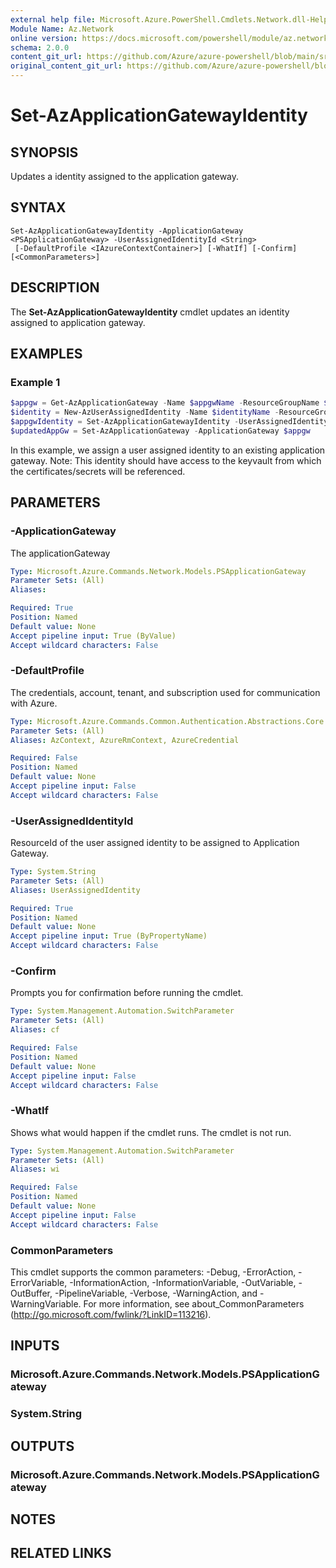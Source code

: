 ```yaml
---
external help file: Microsoft.Azure.PowerShell.Cmdlets.Network.dll-Help.xml
Module Name: Az.Network
online version: https://docs.microsoft.com/powershell/module/az.network/set-azapplicationgatewayidentity
schema: 2.0.0
content_git_url: https://github.com/Azure/azure-powershell/blob/main/src/Network/Network/help/Set-AzApplicationGatewayIdentity.md
original_content_git_url: https://github.com/Azure/azure-powershell/blob/main/src/Network/Network/help/Set-AzApplicationGatewayIdentity.md
---
```


# Set-AzApplicationGatewayIdentity

## SYNOPSIS
Updates a identity assigned to the application gateway.

## SYNTAX

```
Set-AzApplicationGatewayIdentity -ApplicationGateway <PSApplicationGateway> -UserAssignedIdentityId <String>
 [-DefaultProfile <IAzureContextContainer>] [-WhatIf] [-Confirm] [<CommonParameters>]
```

## DESCRIPTION
The **Set-AzApplicationGatewayIdentity** cmdlet updates an identity assigned to application gateway.

## EXAMPLES

### Example 1
```powershell
$appgw = Get-AzApplicationGateway -Name $appgwName -ResourceGroupName $rgName
$identity = New-AzUserAssignedIdentity -Name $identityName -ResourceGroupName $rgName -Location $location
$appgwIdentity = Set-AzApplicationGatewayIdentity -UserAssignedIdentity $identity.Id -ApplicationGateway $appgw
$updatedAppGw = Set-AzApplicationGateway -ApplicationGateway $appgw
```

In this example, we assign a user assigned identity to an existing application gateway.
Note: This identity should have access to the keyvault from which the certificates/secrets will be referenced.

## PARAMETERS

### -ApplicationGateway
The applicationGateway

```yaml
Type: Microsoft.Azure.Commands.Network.Models.PSApplicationGateway
Parameter Sets: (All)
Aliases:

Required: True
Position: Named
Default value: None
Accept pipeline input: True (ByValue)
Accept wildcard characters: False
```

### -DefaultProfile
The credentials, account, tenant, and subscription used for communication with Azure.

```yaml
Type: Microsoft.Azure.Commands.Common.Authentication.Abstractions.Core.IAzureContextContainer
Parameter Sets: (All)
Aliases: AzContext, AzureRmContext, AzureCredential

Required: False
Position: Named
Default value: None
Accept pipeline input: False
Accept wildcard characters: False
```

### -UserAssignedIdentityId
ResourceId of the user assigned identity to be assigned to Application Gateway.

```yaml
Type: System.String
Parameter Sets: (All)
Aliases: UserAssignedIdentity

Required: True
Position: Named
Default value: None
Accept pipeline input: True (ByPropertyName)
Accept wildcard characters: False
```

### -Confirm
Prompts you for confirmation before running the cmdlet.

```yaml
Type: System.Management.Automation.SwitchParameter
Parameter Sets: (All)
Aliases: cf

Required: False
Position: Named
Default value: None
Accept pipeline input: False
Accept wildcard characters: False
```

### -WhatIf
Shows what would happen if the cmdlet runs.
The cmdlet is not run.

```yaml
Type: System.Management.Automation.SwitchParameter
Parameter Sets: (All)
Aliases: wi

Required: False
Position: Named
Default value: None
Accept pipeline input: False
Accept wildcard characters: False
```

### CommonParameters
This cmdlet supports the common parameters: -Debug, -ErrorAction, -ErrorVariable, -InformationAction, -InformationVariable, -OutVariable, -OutBuffer, -PipelineVariable, -Verbose, -WarningAction, and -WarningVariable. For more information, see about_CommonParameters (http://go.microsoft.com/fwlink/?LinkID=113216).

## INPUTS

### Microsoft.Azure.Commands.Network.Models.PSApplicationGateway

### System.String

## OUTPUTS

### Microsoft.Azure.Commands.Network.Models.PSApplicationGateway

## NOTES

## RELATED LINKS
